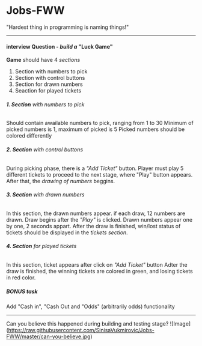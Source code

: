 # Jobs-FWW
"Hardest thing in programming is naming things!"
___

#### interview Question - *build a* **"Luck Game"**

**Game** should have 4 *sections*

1. Section with numbers to pick
2. Section with control buttons
3. Section for drawn numbers
4. Seaction for played tickets

###### **1. Section** with numbers to pick
Should contain awailable numbers to pick, ranging from 1 to 30
Minimum of picked numbers is 1, maximum of picked is 5
Picked numbers should be colored differently

###### **2. Section** with control buttons
During picking phase, there is a *"Add Ticket"* button.
Player must play 5 different tickets to proceed to the next stage, where "Play" button appears.
After that, the *drawing of numbers* beggins.

###### **3. Section** with drawn numbers
In this section, the drawn numbers appear.
if each draw, 12 numbers are drawn.
Draw begins after the *"Play"* is clicked.
Drawn numbers appear one by one, 2 seconds appart.
After the draw is finished, win/lost status of tickets should be displayed in the *tickets section*.

###### **4. Section** for played tickets
In this section, ticket appears after click on *"Add Ticket"* button
Adter the draw is finished, the winning tickets are colored in green, and losing tickets in red color.

##### BONUS task
Add "Cash in", "Cash Out and "Odds" (arbitrarily odds) functionality
___

Can you believe this happened during building and testing stage?
![Image] 
(https://raw.githubusercontent.com/SinisaVukmirovic/Jobs-FWW/master/can-you-believe.jpg)



